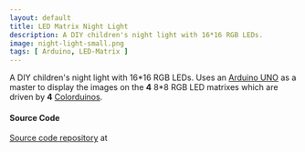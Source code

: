 ```yaml
---
layout: default
title: LED Matrix Night Light
description: A DIY children's night light with 16*16 RGB LEDs.
image: night-light-small.png
tags: [ Arduino, LED-Matrix ]
---
```


A DIY children's night light with 16\*16 RGB LEDs.
Uses an [Arduino UNO](http://arduino.cc/en/Main/arduinoBoardUno) as a master to display the images on the **4** 8\*8 RGB LED matrixes which are driven by **4** [Colorduinos](http://imall.iteadstudio.com/development-platform/arduino/arduino-compatible-mainboard/im120410004.html).

#### Source Code

<span class="octicon octicon-repo"></span> [Source code repository](https://github.com/bittailor/BtArduino/tree/master/NightLight)  at <span class="octicon octicon-mark-github"></span>
